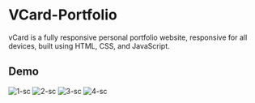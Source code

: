 # VCard-Portfolio

vCard is a fully responsive personal portfolio website, responsive for all devices, built using HTML, CSS, and JavaScript.

## Demo

![1-sc](https://github.com/purvjoshi04/VCard-Portfolio/assets/101319136/0041f5e0-ba35-48c8-947c-ef439e027fd0)
![2-sc](https://github.com/purvjoshi04/VCard-Portfolio/assets/101319136/e06e0672-89ec-4868-ab3a-8838b4d79b1d)
![3-sc](https://github.com/purvjoshi04/VCard-Portfolio/assets/101319136/73b77ea1-f22c-452c-920d-0f75dd1af205)
![4-sc](https://github.com/purvjoshi04/VCard-Portfolio/assets/101319136/09db0670-a717-4681-853f-b7f75e225490)
